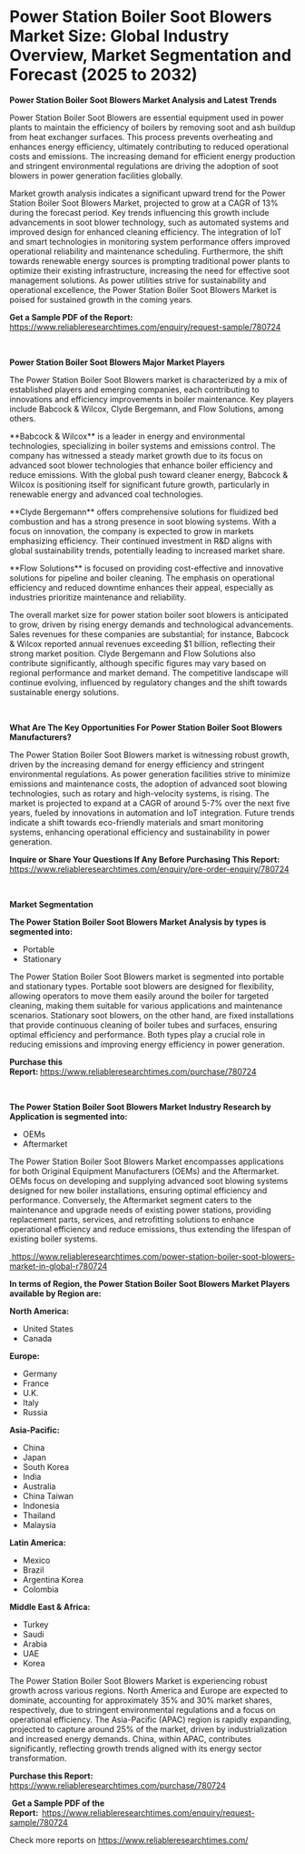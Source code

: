 <p><h1>Power Station Boiler Soot Blowers Market Size: Global Industry Overview, Market Segmentation and Forecast (2025 to 2032)</h1></p><p><strong>Power Station Boiler Soot Blowers Market Analysis and Latest Trends</strong></p>
<p><p>Power Station Boiler Soot Blowers are essential equipment used in power plants to maintain the efficiency of boilers by removing soot and ash buildup from heat exchanger surfaces. This process prevents overheating and enhances energy efficiency, ultimately contributing to reduced operational costs and emissions. The increasing demand for efficient energy production and stringent environmental regulations are driving the adoption of soot blowers in power generation facilities globally.</p><p>Market growth analysis indicates a significant upward trend for the Power Station Boiler Soot Blowers Market, projected to grow at a CAGR of 13% during the forecast period. Key trends influencing this growth include advancements in soot blower technology, such as automated systems and improved design for enhanced cleaning efficiency. The integration of IoT and smart technologies in monitoring system performance offers improved operational reliability and maintenance scheduling. Furthermore, the shift towards renewable energy sources is prompting traditional power plants to optimize their existing infrastructure, increasing the need for effective soot management solutions. As power utilities strive for sustainability and operational excellence, the Power Station Boiler Soot Blowers Market is poised for sustained growth in the coming years.</p></p>
<p><strong>Get a Sample PDF of the Report:&nbsp;</strong> <a href="https://www.reliableresearchtimes.com/enquiry/request-sample/780724?utm_campaign=2464&utm_medium=2&utm_source=Github&utm_content=ia&utm_term=26032025&utm_id=power-station-boiler-soot-blowers">https://www.reliableresearchtimes.com/enquiry/request-sample/780724</a></p>
<p>&nbsp;</p>
<p><strong>Power Station Boiler Soot Blowers Major Market Players</strong></p>
<p><p>The Power Station Boiler Soot Blowers market is characterized by a mix of established players and emerging companies, each contributing to innovations and efficiency improvements in boiler maintenance. Key players include Babcock & Wilcox, Clyde Bergemann, and Flow Solutions, among others.</p><p>**Babcock & Wilcox** is a leader in energy and environmental technologies, specializing in boiler systems and emissions control. The company has witnessed a steady market growth due to its focus on advanced soot blower technologies that enhance boiler efficiency and reduce emissions. With the global push toward cleaner energy, Babcock & Wilcox is positioning itself for significant future growth, particularly in renewable energy and advanced coal technologies.</p><p>**Clyde Bergemann** offers comprehensive solutions for fluidized bed combustion and has a strong presence in soot blowing systems. With a focus on innovation, the company is expected to grow in markets emphasizing efficiency. Their continued investment in R&D aligns with global sustainability trends, potentially leading to increased market share.</p><p>**Flow Solutions** is focused on providing cost-effective and innovative solutions for pipeline and boiler cleaning. The emphasis on operational efficiency and reduced downtime enhances their appeal, especially as industries prioritize maintenance and reliability.</p><p>The overall market size for power station boiler soot blowers is anticipated to grow, driven by rising energy demands and technological advancements. Sales revenues for these companies are substantial; for instance, Babcock & Wilcox reported annual revenues exceeding $1 billion, reflecting their strong market position. Clyde Bergemann and Flow Solutions also contribute significantly, although specific figures may vary based on regional performance and market demand. The competitive landscape will continue evolving, influenced by regulatory changes and the shift towards sustainable energy solutions.</p></p>
<p>&nbsp;</p>
<p><strong>What Are The Key Opportunities For Power Station Boiler Soot Blowers Manufacturers?</strong></p>
<p><p>The Power Station Boiler Soot Blowers market is witnessing robust growth, driven by the increasing demand for energy efficiency and stringent environmental regulations. As power generation facilities strive to minimize emissions and maintenance costs, the adoption of advanced soot blowing technologies, such as rotary and high-velocity systems, is rising. The market is projected to expand at a CAGR of around 5-7% over the next five years, fueled by innovations in automation and IoT integration. Future trends indicate a shift towards eco-friendly materials and smart monitoring systems, enhancing operational efficiency and sustainability in power generation.</p></p>
<p><strong>Inquire or Share Your Questions If Any Before Purchasing This Report:</strong> <a href="https://www.reliableresearchtimes.com/enquiry/pre-order-enquiry/780724?utm_campaign=2464&utm_medium=2&utm_source=Github&utm_content=ia&utm_term=26032025&utm_id=power-station-boiler-soot-blowers">https://www.reliableresearchtimes.com/enquiry/pre-order-enquiry/780724</a></p>
<p>&nbsp;</p>
<p><strong>Market Segmentation</strong></p>
<p><strong>The Power Station Boiler Soot Blowers Market Analysis by types is segmented into:</strong></p>
<p><ul><li>Portable</li><li>Stationary</li></ul></p>
<p><p>The Power Station Boiler Soot Blowers market is segmented into portable and stationary types. Portable soot blowers are designed for flexibility, allowing operators to move them easily around the boiler for targeted cleaning, making them suitable for various applications and maintenance scenarios. Stationary soot blowers, on the other hand, are fixed installations that provide continuous cleaning of boiler tubes and surfaces, ensuring optimal efficiency and performance. Both types play a crucial role in reducing emissions and improving energy efficiency in power generation.</p></p>
<p><strong>Purchase this Report:&nbsp;</strong><a href="https://www.reliableresearchtimes.com/purchase/780724?utm_campaign=2464&utm_medium=2&utm_source=Github&utm_content=ia&utm_term=26032025&utm_id=power-station-boiler-soot-blowers">https://www.reliableresearchtimes.com/purchase/780724</a></p>
<p>&nbsp;</p>
<p><strong>The Power Station Boiler Soot Blowers Market Industry Research by Application is segmented into:</strong></p>
<p><ul><li>OEMs</li><li>Aftermarket</li></ul></p>
<p><p>The Power Station Boiler Soot Blowers Market encompasses applications for both Original Equipment Manufacturers (OEMs) and the Aftermarket. OEMs focus on developing and supplying advanced soot blowing systems designed for new boiler installations, ensuring optimal efficiency and performance. Conversely, the Aftermarket segment caters to the maintenance and upgrade needs of existing power stations, providing replacement parts, services, and retrofitting solutions to enhance operational efficiency and reduce emissions, thus extending the lifespan of existing boiler systems.</p></p>
<p><a href="https://www.reliableresearchtimes.com/power-station-boiler-soot-blowers-market-in-global-r780724?utm_campaign=2464&utm_medium=2&utm_source=Github&utm_content=ia&utm_term=26032025&utm_id=power-station-boiler-soot-blowers">&nbsp;https://www.reliableresearchtimes.com/power-station-boiler-soot-blowers-market-in-global-r780724</a></p>
<p><strong>In terms of Region, the Power Station Boiler Soot Blowers Market Players available by Region are:</strong></p>
<p>
    <p> <strong> North America: </strong>
        <ul>
            <li>United States</li>
            <li>Canada</li>
        </ul>
        </p> 
    <p> <strong> Europe: </strong>
        <ul>
            <li>Germany</li>
            <li>France</li>
            <li>U.K.</li>
            <li>Italy</li>
            <li>Russia</li>
        </ul>
        </p> 
    <p> <strong> Asia-Pacific: </strong>
        <ul>
            <li>China</li>
            <li>Japan</li>
            <li>South Korea</li>
            <li>India</li>
            <li>Australia</li>
            <li>China Taiwan</li>
            <li>Indonesia</li>
            <li>Thailand</li>
            <li>Malaysia</li>
        </ul>
        </p> 
    <p> <strong> Latin America: </strong>
        <ul>
            <li>Mexico</li>
            <li>Brazil</li>
            <li>Argentina Korea</li>
            <li>Colombia</li>
        </ul>
        </p> 
    <p> <strong> Middle East & Africa: </strong>
        <ul>
            <li>Turkey</li>
            <li>Saudi</li>
            <li>Arabia</li>
            <li>UAE</li>
            <li>Korea</li>
        </ul>
    </p>
    </p>
<p><p>The Power Station Boiler Soot Blowers Market is experiencing robust growth across various regions. North America and Europe are expected to dominate, accounting for approximately 35% and 30% market shares, respectively, due to stringent environmental regulations and a focus on operational efficiency. The Asia-Pacific (APAC) region is rapidly expanding, projected to capture around 25% of the market, driven by industrialization and increased energy demands. China, within APAC, contributes significantly, reflecting growth trends aligned with its energy sector transformation.</p></p>
<p><strong>Purchase this Report: </strong><a href="https://www.reliableresearchtimes.com/purchase/780724?utm_campaign=2464&utm_medium=2&utm_source=Github&utm_content=ia&utm_term=26032025&utm_id=power-station-boiler-soot-blowers">https://www.reliableresearchtimes.com/purchase/780724</a></p>
<p>&nbsp;<strong>Get a Sample PDF of the Report:&nbsp;&nbsp;</strong><a href="https://www.reliableresearchtimes.com/enquiry/request-sample/780724?utm_campaign=2464&utm_medium=2&utm_source=Github&utm_content=ia&utm_term=26032025&utm_id=power-station-boiler-soot-blowers">https://www.reliableresearchtimes.com/enquiry/request-sample/780724</a></p>
<p><strong></strong></p>
<p>Check more reports on <a href="https://www.reliableresearchtimes.com/?utm_campaign=2464&utm_medium=2&utm_source=Github&utm_content=ia&utm_term=26032025&utm_id=power-station-boiler-soot-blowers">https://www.reliableresearchtimes.com/</a></p>